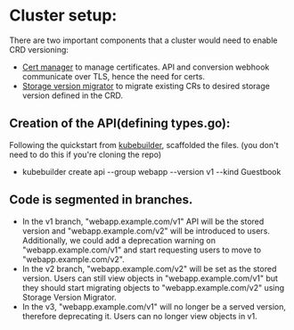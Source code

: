 # Cluster setup:
There are two important components that a cluster would need to enable CRD versioning:
- [Cert manager](https://book.kubebuilder.io/cronjob-tutorial/cert-manager.html) to manage certificates. API and conversion webhook communicate over TLS, hence the need for certs. 
- [Storage version migrator](https://github.com/kubernetes-sigs/kube-storage-version-migrator) to migrate existing CRs to desired storage version defined in the CRD.

## Creation of the API(defining types.go):

Following the quickstart from [kubebuilder](https://book.kubebuilder.io/quick-start.html?highlight=guestboo#create-an-api), scaffolded the files. (you don't need to do this if you're cloning the repo)
- kubebuilder create api --group webapp --version v1 --kind Guestbook


## Code is segmented in branches. 
- In the v1 branch, "webapp.example.com/v1" API will be the stored version and "webapp.example.com/v2" will be introduced to users. Additionally, we could add a deprecation warning on "webapp.example.com/v1" and start requesting users to move to "webapp.example.com/v2".
- In the v2 branch, "webapp.example.com/v2" will be set as the stored version. Users can still view objects in "webapp.example.com/v1" but they should start migrating objects to  "webapp.example.com/v2" using Storage Version Migrator. 
- In the v3, "webapp.example.com/v1" will no longer be a served version, therefore deprecating it. Users can no longer view objects in v1. 

